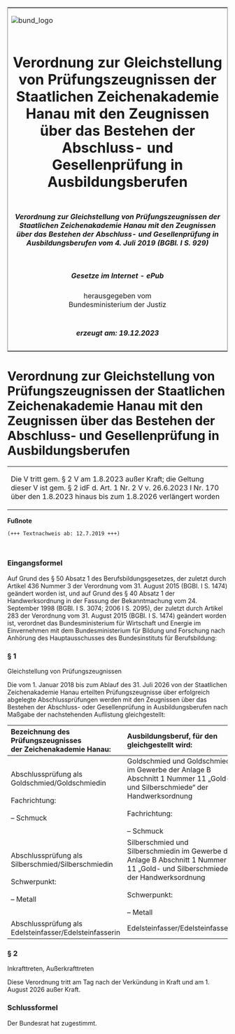 <span id="DECKBLATT.html"></span>

<table border="0" frame="border" width="100%">

<tr valign="top">

<td align="left">

![bund\_logo](BfJ_2021_Web_de_de.gif)

</td>

<td align="right">

 

</td>

</tr>

<tr align="center" valign="middle">

<td colspan="2">

# Verordnung zur Gleichstellung von Prüfungszeugnissen der Staatlichen Zeichenakademie Hanau mit den Zeugnissen über das Bestehen der Abschluss- und Gesellenprüfung in Ausbildungsberufen

</td>

</tr>

<tr align="center" valign="middle">

<td colspan="2">

##### Verordnung zur Gleichstellung von Prüfungszeugnissen der Staatlichen Zeichenakademie Hanau mit den Zeugnissen über das Bestehen der Abschluss- und Gesellenprüfung in Ausbildungsberufen vom 4. Juli 2019 (BGBl. I S. 929)

</td>

</tr>

<tr align="center" valign="middle">

<td colspan="2">

  
  

##### Gesetze im Internet - ePub  
  
herausgegeben vom  
Bundesministerium der Justiz

</td>

</tr>

<tr align="center" valign="bottom">

<td colspan="2">

  
  

##### erzeugt am: 19.12.2023

</td>

</tr>

</table>

<span id="BJNR092900019.html"></span>

# Verordnung zur Gleichstellung von Prüfungszeugnissen der Staatlichen Zeichenakademie Hanau mit den Zeugnissen über das Bestehen der Abschluss- und Gesellenprüfung in Ausbildungsberufen

<div>

<div class="jnhtml">

<table width="100%">

<colgroup>

<col width="10%">

</col>

<col width="90%">

</col>

</colgroup>

<tr>

<td class="StandkommentarAufh" colspan="2">

Die V tritt gem. § 2 V am 1.8.2023 außer Kraft; die Geltung dieser V ist
gem. § 2 idF d. Art. 1 Nr. 2 V v. 26.6.2023 I Nr. 170 über den 1.8.2023
hinaus bis zum 1.8.2026 verlängert worden

</div>

</div>

</td>

</tr>

</table>

</div>

</div>

<div>

  
**Fußnote**

<div class="jnhtml">

<div>

<div class="jurAbsatz">

  

``` 
(+++ Textnachweis ab: 12.7.2019 +++)

 
```

</div>

</div>

</div>

</div>

<span id="BJNR092900019BJNE000101123.html"></span>

### Eingangsformel  

<div>

<div class="jnhtml">

<div>

<div class="jurAbsatz">

Auf Grund des § 50 Absatz 1 des Berufsbildungsgesetzes, der zuletzt
durch Artikel 436 Nummer 3 der Verordnung vom 31. August 2015 (BGBl. I
S. 1474) geändert worden ist, und auf Grund des § 40 Absatz 1 der
Handwerksordnung in der Fassung der Bekanntmachung vom 24. September
1998 (BGBl. I S. 3074; 2006 I S. 2095), der zuletzt durch Artikel 283
der Verordnung vom 31. August 2015 (BGBl. I S. 1474) geändert worden
ist, verordnet das Bundesministerium für Wirtschaft und Energie im
Einvernehmen mit dem Bundesministerium für Bildung und Forschung nach
Anhörung des Hauptausschusses des Bundesinstituts für Berufsbildung:

</div>

</div>

</div>

</div>

<span id="BJNR092900019BJNE000201123.html"></span>

### § 1  
Gleichstellung von Prüfungszeugnissen

<div>

<div class="jnhtml">

<div>

<div class="jurAbsatz">

Die vom 1. Januar 2018 bis zum Ablauf des 31. Juli 2026 von der
Staatlichen Zeichenakademie Hanau erteilten Prüfungszeugnisse über
erfolgreich abgelegte Abschlussprüfungen werden mit den Zeugnissen über
das Bestehen der Abschluss- oder Gesellenprüfung in Ausbildungsberufen
nach Maßgabe der nachstehenden Auflistung gleichgestellt:  
  

<table>
<colgroup>
<col style="width: 39%" />
<col style="width: 61%" />
</colgroup>
<thead>
<tr class="header">
<th style="text-align: left;">Bezeichnung des Prüfungszeugnisses<br />
der Zeichenakademie Hanau:</th>
<th style="text-align: left;">Ausbildungsberuf, für den gleichgestellt wird:</th>
</tr>
</thead>
<tbody>
<tr class="odd">
<td style="text-align: left;">Abschlussprüfung als Goldschmied/Goldschmiedin<br />
<br />
Fachrichtung:<br />
<br />
– Schmuck</td>
<td style="text-align: left;">Goldschmied und Goldschmiedin im Gewerbe der Anlage B Abschnitt 1 Nummer 11 „Gold- und Silberschmiede“ der Handwerksordnung<br />
<br />
Fachrichtung:<br />
<br />
– Schmuck</td>
</tr>
<tr class="even">
<td style="text-align: left;">Abschlussprüfung als Silberschmied/Silberschmiedin<br />
<br />
Schwerpunkt:<br />
<br />
– Metall</td>
<td style="text-align: left;">Silberschmied und Silberschmiedin im Gewerbe der Anlage B Abschnitt 1 Nummer 11 „Gold- und Silberschmiede“ der Handwerksordnung<br />
<br />
Schwerpunkt:<br />
<br />
– Metall</td>
</tr>
<tr class="odd">
<td style="text-align: left;">Abschlussprüfung als Edelsteinfasser/Edelsteinfasserin</td>
<td style="text-align: left;">Edelsteinfasser/Edelsteinfasserin</td>
</tr>
</tbody>
</table>

</div>

</div>

</div>

</div>

<span id="BJNR092900019BJNE000301123.html"></span>

### § 2  
Inkrafttreten, Außerkrafttreten

<div>

<div class="jnhtml">

<div>

<div class="jurAbsatz">

Diese Verordnung tritt am Tag nach der Verkündung in Kraft und am 1.
August 2026 außer Kraft.

</div>

</div>

</div>

</div>

<span id="BJNR092900019BJNE000401123.html"></span>

### Schlussformel  

<div>

<div class="jnhtml">

<div>

<div class="jurAbsatz">

Der Bundesrat hat zugestimmt.

</div>

</div>

</div>

</div>
